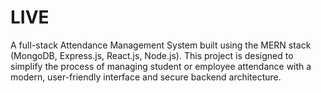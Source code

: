 # LIVE
A full-stack Attendance Management System built using the MERN stack (MongoDB, Express.js, React.js, Node.js). This project is designed to simplify the process of managing student or employee attendance with a modern, user-friendly interface and secure backend architecture.
